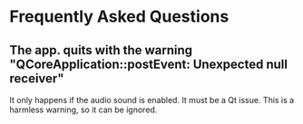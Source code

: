 Frequently Asked Questions
==========================

The app. quits with the warning "QCoreApplication::postEvent: Unexpected null receiver"
---------------------------------------------------------------------------------------
It only happens if the audio sound is enabled. It must be a Qt issue. This is a harmless
warning, so it can be ignored.
